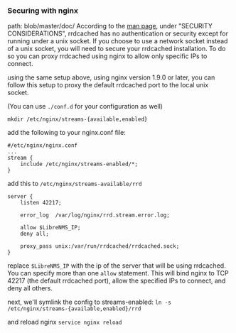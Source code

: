 ### Securing with nginx
path: blob/master/doc/
According to the [man page](https://linux.die.net/man/1/rrdcached), under "SECURITY CONSIDERATIONS", rrdcached has no authentication or security except for running under a unix socket. If you choose to use a network socket instead of a unix socket, you will need to secure your rrdcached installation. To do so you can proxy rrdcached using nginx to allow only specific IPs to connect.

using the same setup above, using nginx version 1.9.0 or later, you can follow this setup to proxy the default rrdcached port to the local unix socket.

(You can use `./conf.d` for your configuration as well)

`mkdir /etc/nginx/streams-{available,enabled}`

add the following to your nginx.conf file:
```nginx
#/etc/nginx/nginx.conf
...
stream {
    include /etc/nginx/streams-enabled/*;
}
```

add this to `/etc/nginx/streams-available/rrd`
```nginx
server {
    listen 42217;

    error_log  /var/log/nginx/rrd.stream.error.log;

    allow $LibreNMS_IP;
    deny all;

    proxy_pass unix:/var/run/rrdcached/rrdcached.sock;
}
```
replace `$LibreNMS_IP` with the ip of the server that will be using rrdcached. You can specify more than one `allow` statement.
This will bind nginx to TCP 42217 (the default rrdcached port), allow the specified IPs to connect, and deny all others.

next, we'll symlink the config to streams-enabled:
`ln -s /etc/nginx/streams-{available,enabled}/rrd`

and reload nginx
`service nginx reload`
